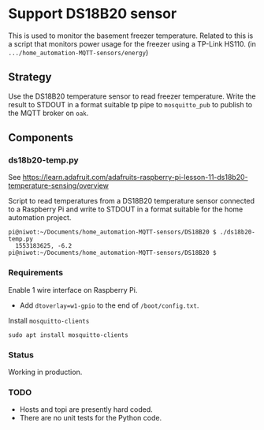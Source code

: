 # Support DS18B20 sensor

This is used to monitor the basement freezer temperature. Related to this is
a script that monitors power usage for the freezer using a TP-Link HS110. (in
`.../home_automation-MQTT-sensors/energy`)

## Strategy

Use the DS18B20 temperature sensor to read freezer temperature. Write the result to STDOUT in a format suitable tp pipe to `mosquitto_pub` to publish to the MQTT broker on `oak`.

## Components

### ds18b20-temp.py

See https://learn.adafruit.com/adafruits-raspberry-pi-lesson-11-ds18b20-temperature-sensing/overview

Script to read temperatures from a DS18B20 temperature sensor connected to a
Raspberry Pi and write to STDOUT in a format suitable for the home automation 
project.

```shell
pi@niwot:~/Documents/home_automation-MQTT-sensors/DS18B20 $ ./ds18b20-temp.py
  1553183625, -6.2
pi@niwot:~/Documents/home_automation-MQTT-sensors/DS18B20 $
```

### Requirements

Enable 1 wire interface on Raspberry Pi.

* Add `dtoverlay=w1-gpio` to the end of `/boot/config.txt`.

Install `mosquitto-clients`

```shell
sudo apt install mosquitto-clients
```

### Status

Working in production.

### TODO

* Hosts and topi are presently hard coded.
* There are no unit tests for the Python code.